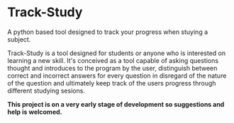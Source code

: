 # Track-Study
A python based tool designed to track your progress when stuying a subject.

Track-Study is a tool designed for students or anyone who is interested on learning a new skill. It's conceived as a tool capable of asking questions thought and introduces to the program by the user, distinguish between correct and incorrect answers for every question in disregard of the nature of the question and ultimately keep track of the users progress through different studying sesions.

**This project is on a very early stage of development so suggestions and help is welcomed.**
